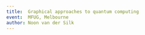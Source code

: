 ```yaml
---
title:  Graphical approaches to quantum computing
event:  MFUG, Melbourne
author: Noon van der Silk
---
```


